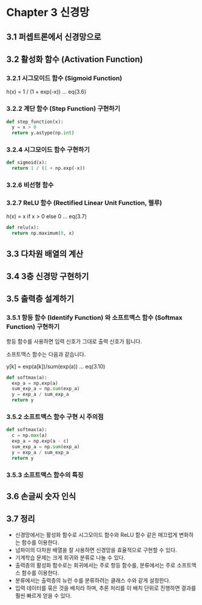 # Chapter 3 신경망

## 3.1 퍼셉트론에서 신경망으로

## 3.2 활성화 함수 (Activation Function)

### 3.2.1 시그모이드 함수 (Sigmoid Function)
h(x) = 1 /  (1 + exp(-x)) ... eq(3.6)

### 3.2.2 계단 함수 (Step Function) 구현하기
```Python
def step_function(x):
  y = x > 0
  return y.astype(np.int)
```

### 3.2.4 시그모이드 함수 구현하기
```Python
def sigmoid(x):
  return 1 / (1 + np.exp(-x))
```

### 3.2.6 비선형 함수

### 3.2.7 ReLU 함수 (Rectified Linear Unit Function, 렐루)

h(x) = x if x > 0 else 0 ... eq(3.7)

```Python
def relu(x):
  return np.maximum(0, x)
```

## 3.3 다차원 배열의 계산

## 3.4 3층 신경망 구현하기

## 3.5 출력층 설계하기

### 3.5.1 항등 함수 (Identify Function) 와 소프트맥스 함수 (Softmax Function) 구현하기
항등 함수를 사용하면 입력 신호가 그대로 출력 신호가 됩니다.

소프트맥스 함수는 다음과 같습니다.

y[k] = exp(a[k])/sum(exp(a)) ... eq(3.10)

```Python
def softmax(a):
  exp_a = np.exp(a)
  sum_exp_a = np.sum(exp_a)
  y = exp_a / sum_exp_a
  return y
```

### 3.5.2 소프트맥스 함수 구현 시 주의점
```Python
def softmax(a):
  c = np.max(a)
  exp_a = np.exp(a - c)
  sum_exp_a = np.sum(exp_a)
  y = exp_a / sum_exp_a
  return y
```

### 3.5.3 소프트맥스 함수의 특징

## 3.6 손글씨 숫자 인식

## 3.7 정리
- 신경망에서는 활성화 함수로 시그모이드 함수와 ReLU 함수 같은 매끄럽게 변화하는 함수를 이용한다.
- 넘파이의 다차원 배열을 잘 사용하면 신경망을 효율적으로 구현할 수 있다.
- 기계학습 문제는 크게 회귀와 분류로 나눌 수 있다.
- 출력층의 활성화 함수로는 회귀에서는 주로 항등 함수를, 분류에서는 주로 소프트맥스 함수를 이용한다.
- 분류에서는 출력층의 뉴런 수를 분류하려는 클래스 수와 같게 설정한다.
- 입력 데이터를 묶은 것을 배치라 하며, 추론 처리를 이 배치 단위로 진행하면 결과를 훨씬 빠르게 얻을 수 있다.
